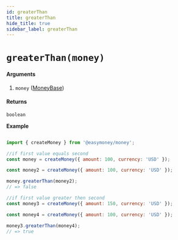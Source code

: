 ```yaml
---
id: greaterThan
title: greaterThan
hide_title: true
sidebar_label: greaterThan
---
```


# `greaterThan(money)`

#### Arguments

1. `money` ([MoneyBase](Description.md#moneybase))

#### Returns

`boolean`


**Example**

```js

import { createMoney } from '@easymoney/money';

//if first value equals second
const money = createMoney({ amount: 100, currency: 'USD' });

const money2 = createMoney({ amount: 100, currency: 'USD' });

money.greaterThan(money2);
// => false

//if first value greater then second
const money3 = createMoney({ amount: 150, currency: 'USD' });

const money4 = createMoney({ amount: 100, currency: 'USD' });

money3.greaterThan(money4);
// => true

```